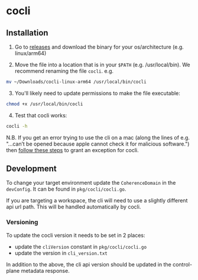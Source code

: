 # cocli

## Installation

1. Go to [releases](https://github.com/coherenceplatform/cocli/releases) and download the binary for your os/architecture (e.g. linux/arm64)

2. Move the file into a location that is in your `$PATH` (e.g. /usr/local/bin). We recommend renaming the file `cocli`. e.g.
```bash
mv ~/Downloads/cocli-linux-arm64 /usr/local/bin/cocli
```

3. You'll likely need to update permissions to make the file executable:
```bash
chmod +x /usr/local/bin/cocli
```

4. Test that cocli works:
```bash
cocli -h
```

N.B. If you get an error trying to use the cli on a mac (along the lines of e.g. "...can’t be opened because apple cannot check it for malicious software.") then [follow these steps](https://support.apple.com/guide/mac-help/apple-cant-check-app-for-malicious-software-mchleab3a043/mac) to grant an exception for cocli.

## Development

To change your target environment update the `CoherenceDomain` in the `devConfig`. It can be found in `pkg/cocli/cocli.go`.

If you are targeting a workspace, the cli will need to use a slightly different api url path. This will be handled automatically by cocli.

### Versioning

To update the cocli version it needs to be set in 2 places:
- update the `cliVersion` constant in `pkg/cocli/cocli.go`
- update the version in `cli_version.txt`

In addition to the above, the cli api version should be updated in the control-plane metadata response.